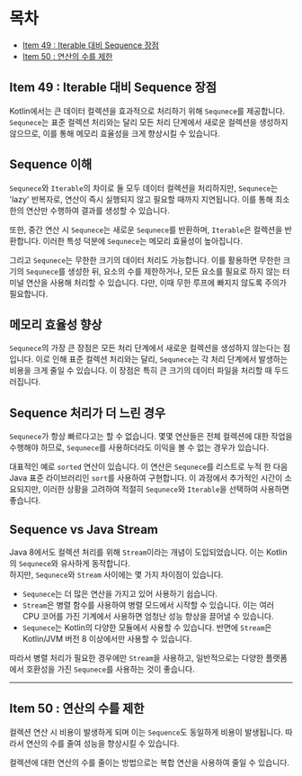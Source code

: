 # 목차

- [Item 49 : Iterable 대비 Sequence 장점](#item-49--iterable-대비-sequence-장점)
- [Item 50 : 연산의 수를 제한](#item-50--연산의-수를-제한)


## Item 49 : Iterable 대비 Sequence 장점

Kotlin에서는 큰 데이터 컬렉션을 효과적으로 처리하기 위해 `Sequnece`를 제공합니다. 
`Sequnece`는 표준 컬렉션 처리와는 달리 모든 처리 단계에서 새로운 컬렉션을 생성하지 않으므로, 이를 통해 메모리 효율성을 크게 향상시킬 수 있습니다.

## Sequence 이해

`Sequnece`와 `Iterable`의 차이로 둘 모두 데이터 컬렉션을 처리하지만, `Sequnece`는 'lazy' 반복자로, 연산이 즉시 실행되지 않고 필요할 때까지 지연됩니다.
이를 통해 최소한의 연산만 수행하여 결과를 생성할 수 있습니다. 

또한, 중간 연산 시 `Sequnece`는 새로운 `Sequnece`를 반환하며, `Iterable`은 컬렉션을 반환합니다. 
이러한 특성 덕분에 `Sequnece`는 메모리 효율성이 높아집니다.

그리고 `Sequnece`는 무한한 크기의 데이터 처리도 가능합니다. 
이를 활용하면 무한한 크기의 `Sequnece`를 생성한 뒤, 요소의 수를 제한하거나, 모든 요소를 필요로 하지 않는 터미널 연산을 사용해 처리할 수 있습니다. 
다만, 이때 무한 루프에 빠지지 않도록 주의가 필요합니다.

## 메모리 효율성 향상

`Sequnece`의 가장 큰 장점은 모든 처리 단계에서 새로운 컬렉션을 생성하지 않는다는 점입니다. 
이로 인해 표준 컬렉션 처리와는 달리, `Sequnece`는 각 처리 단계에서 발생하는 비용을 크게 줄일 수 있습니다. 
이 장점은 특히 큰 크기의 데이터 파일을 처리할 때 두드러집니다.

## Sequence 처리가 더 느린 경우 

`Sequnece`가 항상 빠르다고는 할 수 없습니다. 
몇몇 연산들은 전체 컬렉션에 대한 작업을 수행해야 하므로, `Sequnece`를 사용하더라도 이익을 볼 수 없는 경우가 있습니다. 

대표적인 예로 `sorted` 연산이 있습니다. 이 연산은 `Sequnece`를 리스트로 누적 한 다음 Java 표준 라이브러리인 `sort`를 사용하여 구현합니다. 
이 과정에서 추가적인 시간이 소요되지만, 이러한 상황을 고려하여 적절히 `Sequnece`와 `Iterable`을 선택하여 사용하면 좋습니다.

## Sequence vs Java Stream

Java 8에서도 컬렉션 처리를 위해 `Stream`이라는 개념이 도입되었습니다. 이는 Kotlin의 `Sequnece`와 유사하게 동작합니다.   
하지만, `Sequnece`와 `Stream` 사이에는 몇 가지 차이점이 있습니다.

- `Sequnece`는 더 많은 연산을 가지고 있어 사용하기 쉽습니다. 
- `Stream`은 병렬 함수를 사용하여 병렬 모드에서 시작할 수 있습니다. 이는 여러 CPU 코어를 가진 기계에서 사용하면 엄청난 성능 향상을 끌어낼 수 있습니다. 
- `Sequnece`는 Kotlin의 다양한 모듈에서 사용할 수 있습니다. 반면에 `Stream`은 Kotlin/JVM 버전 8 이상에서만 사용할 수 있습니다.

따라서 병렬 처리가 필요한 경우에만 `Stream`을 사용하고, 일반적으로는 다양한 플랫폼에서 호환성을 가진 `Sequnece`를 사용하는 것이 좋습니다.

---

## Item 50 : 연산의 수를 제한

컬렉션 연산 시 비용이 발생하게 되며 이는 `Sequence`도 동일하게 비용이 발생됩니다.
따라서 연산의 수를 줄여 성능을 향상시킬 수 있습니다.

컬렉션에 대한 연산의 수를 줄이는 방법으로는 복합 연산을 사용하여 줄일 수 있습니다. 